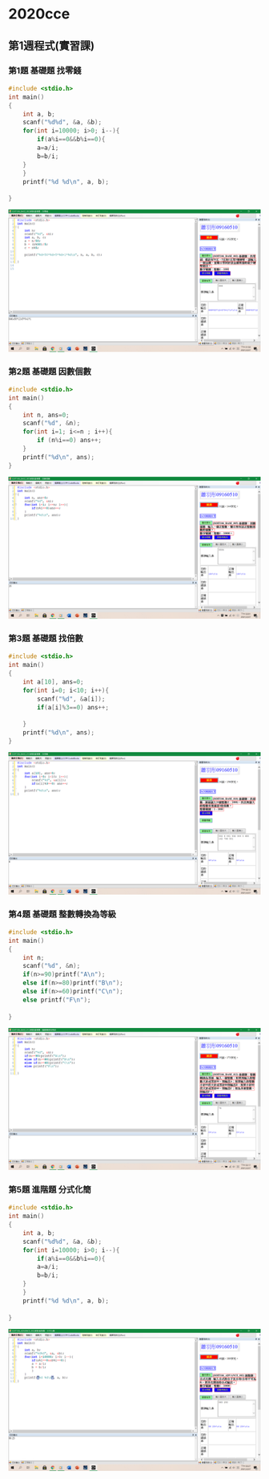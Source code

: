 # 2020cce
## 第1週程式(實習課)
### 第1題 基礎題 找零錢
```c
#include <stdio.h>
int main()
{
	int a, b;
	scanf("%d%d", &a, &b);
	for(int i=10000; i>0; i--){
		if(a%i==0&&b%i==0){
		a=a/i;
		b=b/i;
	}
	}
	printf("%d %d\n", a, b);

}
```
![image](https://raw.githubusercontent.com/xytungg/2020cce/gh-pages/week1/week1-1%E6%89%BE%E9%9B%B6%E9%8C%A2.png)
### 第2題 基礎題 因數個數
```c
#include <stdio.h>
int main()
{
	int n, ans=0;
	scanf("%d", &n);
	for(int i=1; i<=n ; i++){
		if (n%i==0) ans++;
	}
	printf("%d\n", ans);
}
```
![image](https://raw.githubusercontent.com/xytungg/2020cce/gh-pages/week1/week1-2%E5%9B%A0%E6%95%B8%E5%80%8B%E6%95%B8.png)
### 第3題 基礎題 找倍數
```c
#include <stdio.h>
int main()
{
	int a[10], ans=0;
	for(int i=0; i<10; i++){
		scanf("%d", &a[i]);
		if(a[i]%3==0) ans++;
		
	}
	printf("%d\n", ans);
}
```
![image](https://raw.githubusercontent.com/xytungg/2020cce/gh-pages/week1/week1-3%E6%89%BE%E5%80%8D%E6%95%B8.png)
### 第4題 基礎題 整數轉換為等級
```c
#include <stdio.h>
int main()
{
	int n;
	scanf("%d", &n);
	if(n>=90)printf("A\n");
	else if(n>=80)printf("B\n");
	else if(n>=60)printf("C\n");
	else printf("F\n");

}
```
![image](https://raw.githubusercontent.com/xytungg/2020cce/gh-pages/week1/week1-4%E6%95%B4%E6%95%B8%E8%BD%89%E6%8F%9B%E7%AD%89%E7%B4%9A.png)
### 第5題 進階題 分式化簡
```c
#include <stdio.h>
int main()
{
	int a, b;
	scanf("%d%d", &a, &b);
	for(int i=10000; i>0; i--){
		if(a%i==0&&b%i==0){
		a=a/i;
		b=b/i;
	}
	}
	printf("%d %d\n", a, b);

}
```
![image](https://raw.githubusercontent.com/xytungg/2020cce/gh-pages/week1/week1-5%E5%88%86%E5%BC%8F%E5%8C%96%E7%B0%A1.png)
